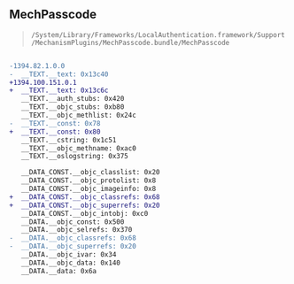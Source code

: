 ## MechPasscode

> `/System/Library/Frameworks/LocalAuthentication.framework/Support/MechanismPlugins/MechPasscode.bundle/MechPasscode`

```diff

-1394.82.1.0.0
-  __TEXT.__text: 0x13c40
+1394.100.151.0.1
+  __TEXT.__text: 0x13c6c
   __TEXT.__auth_stubs: 0x420
   __TEXT.__objc_stubs: 0xb80
   __TEXT.__objc_methlist: 0x24c
-  __TEXT.__const: 0x78
+  __TEXT.__const: 0x80
   __TEXT.__cstring: 0x1c51
   __TEXT.__objc_methname: 0xac0
   __TEXT.__oslogstring: 0x375

   __DATA_CONST.__objc_classlist: 0x20
   __DATA_CONST.__objc_protolist: 0x8
   __DATA_CONST.__objc_imageinfo: 0x8
+  __DATA_CONST.__objc_classrefs: 0x68
+  __DATA_CONST.__objc_superrefs: 0x20
   __DATA_CONST.__objc_intobj: 0xc0
   __DATA.__objc_const: 0x500
   __DATA.__objc_selrefs: 0x370
-  __DATA.__objc_classrefs: 0x68
-  __DATA.__objc_superrefs: 0x20
   __DATA.__objc_ivar: 0x34
   __DATA.__objc_data: 0x140
   __DATA.__data: 0x6a

```
